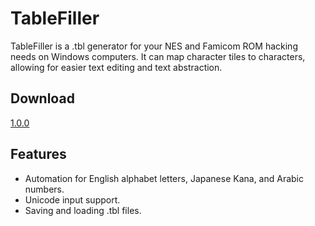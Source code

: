 # TableFiller
TableFiller is a .tbl generator for your NES and Famicom ROM hacking needs on Windows computers. It can map character tiles to characters, allowing for easier text editing and text abstraction.
## Download
[1.0.0](https://github.com/gentlghost/TableFiller/releases/tag/1.0.0)
## Features
- Automation for English alphabet letters, Japanese Kana, and Arabic numbers.
- Unicode input support.
- Saving and loading .tbl files.
